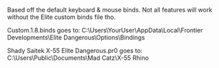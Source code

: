 Based off the default keyboard & mouse binds. Not all features will work without
the Elite custom binds file tho.

Custom.1.8.binds goes to:
C:\Users\YourUser\AppData\Local\Frontier Developments\Elite Dangerous\Options\Bindings

Shady Saitek X-55 Elite Dangerous.pr0 goes to:
C:\Users\Public\Documents\Mad Catz\X-55 Rhino
